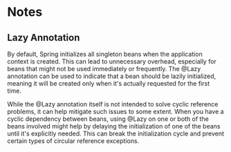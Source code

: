 # Notes

## Lazy Annotation
By default, Spring initializes all singleton beans when the application context is created. This can lead to unnecessary overhead, especially for beans that might not be used immediately or frequently. The @Lazy annotation can be used to indicate that a bean should be lazily initialized, meaning it will be created only when it's actually requested for the first time.

While the @Lazy annotation itself is not intended to solve cyclic reference problems, it can help mitigate such issues to some extent. When you have a cyclic dependency between beans, using @Lazy on one or both of the beans involved might help by delaying the initialization of one of the beans until it's explicitly needed. This can break the initialization cycle and prevent certain types of circular reference exceptions.

